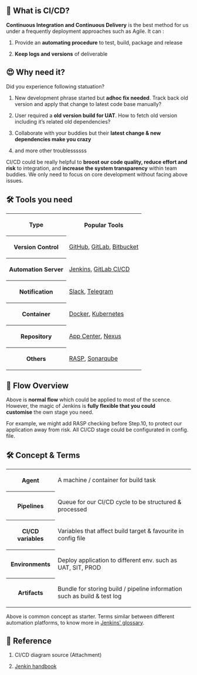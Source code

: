 <h2>🧐&nbsp;What is CI/CD?</h2>

<p><strong>Continuous Integration and Continuous Delivery</strong>&nbsp;is the best method for us under a frequently deployment approaches such as Agile. It can :</p>

<ol>
	<li>
	<p>Provide an&nbsp;<strong>automating procedure</strong>&nbsp;to test, build, package and release</p>
	</li>
	<li>
	<p><strong>Keep logs and versions</strong>&nbsp;of deliverable</p>
	</li>
</ol>

<h2>😍&nbsp;Why need it?</h2>

<p>Did you experience following statuation?</p>

<ol>
	<li>
	<p>New development phrase started but&nbsp;<strong>adhoc fix needed</strong>. Track back old version and apply that change to latest code base manually?</p>
	</li>
	<li>
	<p>User required a&nbsp;<strong>old version build for UAT</strong>. How to fetch old version including it&rsquo;s related old dependencies?</p>
	</li>
	<li>
	<p>Collaborate with your buddies but their&nbsp;<strong>latest change &amp; new dependencies make you crazy</strong></p>
	</li>
	<li>
	<p>and more other troublessssss</p>
	</li>
</ol>

<p>CI/CD could be really helpful to&nbsp;<strong>broost our code quality, reduce effort and risk</strong>&nbsp;to integration, and&nbsp;<strong>increase the system transparency</strong>&nbsp;within team buddies. We only need to focus on core development without facing above issues.</p>

<h2>🛠&nbsp;Tools you need</h2>

<table>
	<tbody>
		<tr>
			<th>
			<p><strong>Type</strong></p>
			</th>
			<th>
			<p><strong>Popular Tools</strong></p>
			</th>
		</tr>
		<tr>
			<th>
			<p><strong>Version Control</strong></p>
			</th>
			<td>
			<p><a href="https://github.com/">GitHub</a>,&nbsp;<a href="https://gitlab.com/">GitLab</a>,&nbsp;<a href="https://bitbucket.org/">Bitbucket</a></p>
			</td>
		</tr>
		<tr>
			<th>
			<p><strong>Automation Server</strong></p>
			</th>
			<td>
			<p><a href="https://www.jenkins.io/">Jenkins</a>,&nbsp;<a href="https://docs.gitlab.com/">GitLab CI/CD</a></p>
			</td>
		</tr>
		<tr>
			<th>
			<p><strong>Notification</strong></p>
			</th>
			<td>
			<p><a href="https://slack.com/">Slack</a>,&nbsp;<a href="https://telegram.org/">Telegram</a></p>
			</td>
		</tr>
		<tr>
			<th>
			<p><strong>Container</strong></p>
			</th>
			<td>
			<p><a href="https://www.docker.com/">Docker</a>,&nbsp;<a href="https://kubernetes.io/">Kubernetes</a></p>
			</td>
		</tr>
		<tr>
			<th>
			<p><strong>Repository</strong></p>
			</th>
			<td>
			<p><a href="https://appcenter.ms/">App Center</a>,&nbsp;<a href="https://www.sonatype.com/products/nexus-repository">Nexus</a></p>
			</td>
		</tr>
		<tr>
			<th>
			<p><strong>Others</strong></p>
			</th>
			<td>
			<p><a href="https://www.checkpoint.com/cyber-hub/cloud-security/what-is-runtime-application-self-protection-rasp/">RASP</a>,&nbsp;<a href="https://www.sonarqube.org/">Sonarqube</a></p>
			</td>
		</tr>
	</tbody>
</table>

<h2>📍&nbsp;Flow Overview</h2>

<p>Above is&nbsp;<strong>normal flow</strong>&nbsp;which could be applied to most of the scence. However, the magic of Jenkins is&nbsp;<strong>fully flexible that you could customise</strong>&nbsp;the own stage you need.</p>

<p>For example, we might add RASP checking before Step.10, to protect our application away from risk. All CI/CD stage could be configurated in config. file.</p>

<h2>🛠&nbsp;Concept &amp; Terms</h2>

<table>
	<tbody>
		<tr>
			<th>
			<p><strong>Agent</strong></p>
			</th>
			<td>
			<p>A machine / container for build task</p>
			</td>
		</tr>
		<tr>
			<th>
			<p><strong>Pipelines</strong></p>
			</th>
			<td>
			<p>Queue for our CI/CD cycle to be structured &amp; processed</p>
			</td>
		</tr>
		<tr>
			<th>
			<p><strong>CI/CD variables</strong></p>
			</th>
			<td>
			<p>Variables that affect build target &amp; favourite in config file</p>
			</td>
		</tr>
		<tr>
			<th>
			<p><strong>Environments</strong></p>
			</th>
			<td>
			<p>Deploy application to different env. such as UAT, SIT, PROD</p>
			</td>
		</tr>
		<tr>
			<th>
			<p><strong>Artifacts</strong></p>
			</th>
			<td>
			<p>Bundle for storing build / pipeline information such as build &amp; test log</p>
			</td>
		</tr>
	</tbody>
</table>

<p>Above is common concept as starter. Terms similar between different automation platforms, to know more in&nbsp;<a href="https://www.jenkins.io/doc/book/glossary/">Jenkins&#39; glossary</a>.</p>

<h2>📖&nbsp;Reference</h2>

<ol>
	<li>
	<p>CI/CD diagram source (Attachment)</p>
	</li>
	<li>
	<p><a href="https://www.jenkins.io/doc/book/getting-started/">Jenkin handbook</a></p>
	</li>
</ol>

<p>&nbsp;</p>

<h2>&nbsp;</h2>
